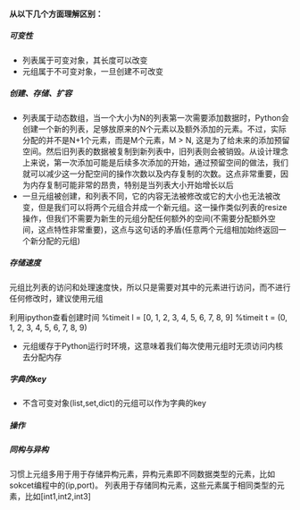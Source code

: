 #### 从以下几个方面理解区别：
#####  可变性
  - 列表属于可变对象，其长度可以改变
  - 元组属于不可变对象，一旦创建不可改变

#####  创建、存储、扩容
  - 列表属于动态数组，当一个大小为N的列表第一次需要添加数据时，Python会创建一个新的列表，足够放原来的N个元素以及额外添加的元素。不过，实际分配的并不是N+1个元素，而是M个元素，M > N, 这是为了给未来的添加预留空间。然后旧列表的数据被复制到新列表中，旧列表则会被销毁。从设计理念上来说，第一次添加可能是后续多次添加的开始，通过预留空间的做法，我们就可以减少这一分配空间的操作次数以及内存复制的次数。这点非常重要，因为内存复制可能非常的昂贵，特别是当列表大小开始增长以后
  - 一旦元组被创建，和列表不同，它的内容无法被修改或它的大小也无法被改变，但是我们可以将两个元组合并成一个新元组。这一操作类似列表的resize操作，但我们不需要为新生的元组分配任何额外的空间(不需要分配额外空间，这点特性非常重要)，这点与这句话的矛盾(任意两个元组相加始终返回一个新分配的元组)

##### 存储速度
元组比列表的访问和处理速度快，所以只是需要对其中的元素进行访问，而不进行任何修改时，建议使用元组


利用ipython查看创建时间
%timeit l = [0, 1, 2, 3, 4, 5, 6, 7, 8, 9]
%timeit t = (0, 1, 2, 3, 4, 5, 6, 7, 8, 9)

- 元组缓存于Python运行时环境，这意味着我们每次使用元组时无须访问内核去分配内存

##### 字典的key
- 不含可变对象(list,set,dict)的元组可以作为字典的key

##### 操作


##### 同构与异构
习惯上元组多用于用于存储异构元素，异构元素即不同数据类型的元素，比如sokcet编程中的(ip,port)。
列表用于存储同构元素，这些元素属于相同类型的元素，比如[int1,int2,int3]
